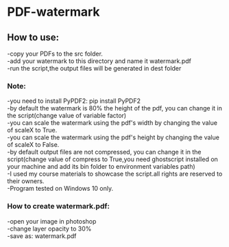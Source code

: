 # PDF-watermark
## How to use:

-copy your PDFs to the src folder.  
-add your watermark to this directory and name it watermark.pdf  
-run the script,the output files will be generated in dest folder  


### Note:
-you need to install PyPDF2: pip install PyPDF2  
-by default the watermark is 80% the height of the pdf, you can change it in the script(change value of variable factor)  
-you can scale the watermark using the pdf's width by changing the value of scaleX to True.  
-you can scale the watermark using the pdf's height by changing the value of scaleX to False.  
-by default output files are not compressed, you can change it in the script(change value of compress to True,you need ghostscript installed on your machine and add its bin folder to environment variables path)     
-I used my course materials to showcase the script.all rights are reserved to their owners.  
-Program tested on Windows 10 only.  
### How to create watermark.pdf:

-open your image in photoshop  
-change layer opacity to 30%  
-save as: watermark.pdf  
